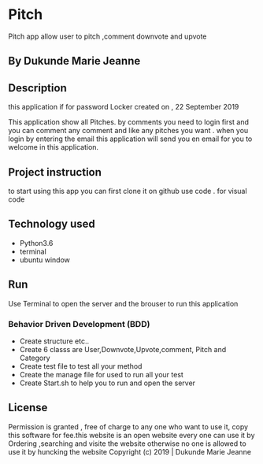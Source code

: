 # Pitch
Pitch app allow user to pitch ,comment downvote and upvote

## By Dukunde Marie Jeanne
## Description
this application if for password Locker created on , 22 September 2019

This application show all Pitches. by comments you need to login first and you can comment any comment and like any pitches you want .
when you login by entering the email this application will send you en email for you to welcome in this application.

## Project instruction 
to start using this app you can first clone it on github
use code . for visual code
## Technology used
* Python3.6
* terminal 
* ubuntu window
## Run
Use Terminal to open the server and the brouser to run this application

### Behavior Driven Development (BDD)
* Create structure  etc..
* Create 6 classs are User,Downvote,Upvote,comment, Pitch and Category
* Create test file to test all your method 
* Create the manage file for used to run all your test
* Create Start.sh to help you to run and open the server

## License
Permission is granted , free of charge to any one who want to use it, copy this software for fee.this website is an open website every one can use it by Ordering ,searching and visite the website 
 otherwise no one is allowed to use it by huncking the website 
Copyright (c) 2019 | Dukunde Marie Jeanne 

